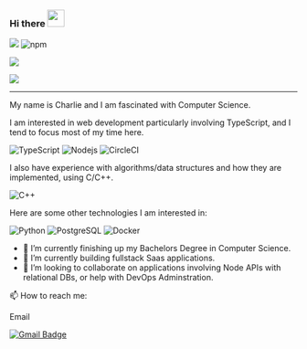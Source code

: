 ### Hi there <img src="https://raw.githubusercontent.com/aemmadi/aemmadi/master/wave.gif" width="30px">

![](https://komarev.com/ghpvc/?username=CM-IV&color=red)
![npm](https://img.shields.io/badge/NPM-%40cm--iv-red)


![](https://github.com/CM-IV/my-stats/blob/master/generated/overview.svg)

![](https://github.com/CM-IV/my-stats/blob/master/generated/languages.svg)

----

My name is Charlie and I am fascinated with Computer Science.

I am interested in web development particularly involving TypeScript, and I tend to focus most of my time here.


![TypeScript](https://img.shields.io/badge/TypeScript-007ACC?style=for-the-badge&logo=typescript&logoColor=white)
![Nodejs](https://img.shields.io/badge/Node.js-43853D?style=for-the-badge&logo=node.js&logoColor=white)
![CircleCI](https://img.shields.io/badge/CircleCI-CI/CD-green?logo=appveyor&style=for-the-badge)


I also have experience with algorithms/data structures and how they are implemented, using C/C++.

![C++](https://img.shields.io/badge/C%2B%2B-00599C?style=for-the-badge&logo=c%2B%2B&logoColor=white)


Here are some other technologies I am interested in:

![Python](https://img.shields.io/badge/Python-14354C?style=for-the-badge&logo=python&logoColor=white)
![PostgreSQL](https://img.shields.io/badge/PostgreSQL-316192?style=for-the-badge&logo=postgresql&logoColor=white)
![Docker](https://img.shields.io/badge/Docker-Containerization-blue?logo=docker&style=for-the-badge)

- 🔭 I’m currently finishing up my Bachelors Degree in Computer Science.
- 🌱 I’m currently building fullstack Saas applications.
- 👯 I’m looking to collaborate on applications involving Node APIs with relational DBs, or help with DevOps Adminstration.

📫 How to reach me:

Email

[![Gmail Badge](https://img.shields.io/badge/-cmathIV@protonmail.com-c14438?style=flat-square&logo=Gmail&logoColor=white&link=mailto:cmathIV@protonmail.com)](mailto:cmathIV@protonmail.com)
